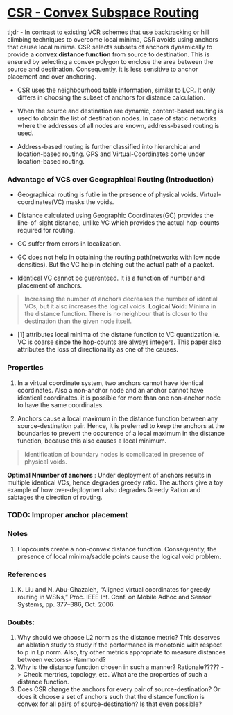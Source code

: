 # [CSR - Convex Subspace Routing](https://ieeexplore.ieee.org/stamp/stamp.jsp?tp=&arnumber=5355185)

tl;dr - In contrast to existing VCR schemes that use backtracking or hill climbing techniques to overcome local minima, CSR avoids using anchors that cause local minima. CSR selects subsets of anchors dynamically to provide a **convex distance function** from source to destination. This is ensured by selecting a convex polygon to enclose the area between the source and destination. Consequently, it is less sensitive to anchor placement and over anchoring.

- CSR uses the neighbourhood table information, similar to LCR. It only differs in choosing the subset of anchors for distance calculation.

- When the source and destination are dynamic, content-based routing is used to obtain the list of destination nodes. In case of static networks where the addresses of all nodes are known, address-based routing is used. 
- Address-based routing is further classified into hierarchical and location-based routing. GPS and Virtual-Coordinates come under location-based routing.

### Advantage of VCS over Geographical Routing (Introduction)
- Geographical routing is futile in the presence of physical voids. Virtual-coordinates(VC) masks the voids.
- Distance calculated using Geographic Coordinates(GC) provides the line-of-sight distance, unlike VC which provides the actual hop-counts required for routing.
- GC suffer from errors in localization.
- GC does not help in obtaining the routing path(networks with low node densities). But the VC help in etching out the actual path of a packet.

- Identical VC cannot be guarenteed. It is a function of number and placement of anchors.
> Increasing the number of anchors decreases the number of idential VCs, but it also  increases the logical voids.
**Logical Void:** Minima in the distance function. There is no neighbour that is closer to the destination than the given node itself.

- [1] attributes local minima of the distane function to VC quantization ie. VC is coarse since the hop-counts are always integers. This paper also attributes the loss of directionality as one of the causes.

### Properties
1. In a virtual coordinate system, two anchors cannot have identical coordinates. Also a non-anchor node and an anchor cannot have identical coordinates.  it is possible for more than one non-anchor node to have the same coordinates. 

2. Anchors cause a local maximum in the distance function between any source-destination pair. Hence, it is preferred to keep the anchors at the boundaries to prevent the occurence of a local maximum in the distance function, because this also causes a local minimum.
> Identification of boundary nodes is complicated in presence of physical voids.

**Optimal Nnumber of anchors** : Under deployment of anchors results in multiple identical VCs, hence degrades greedy ratio. The authors give a toy example of how over-deployment also degrades Greedy Ration and sabtages the direction of routing.

### TODO: Improper anchor placement


### Notes
1. Hopcounts create a non-convex distance function. Consequently, the presence of local minima/saddle points cause the logical void problem.

### References
1. K. Liu and N. Abu-Ghazaleh, “Aligned virtual coordinates for greedy routing in WSNs,” Proc. IEEE Int. Conf. on Mobile Adhoc and Sensor Systems, pp. 377–386, Oct. 2006.


### Doubts:
1. Why should we choose L2 norm as the distance metric? This deserves an ablation study to study if the performance is monotonic with respect to p in Lp norm. Also, try other metrics appropriate to measure distances between vectorss- Hammond?
2. Why is the distance function chosen in such a manner? Rationale????? -> Check mertrics, topology, etc. What are the properties of such a distance function.
3. Does CSR change the anchors for every pair of source-destination? Or does it choose a set of anchors such that the distance function is convex for all pairs of source-destination? Is that even possible?
